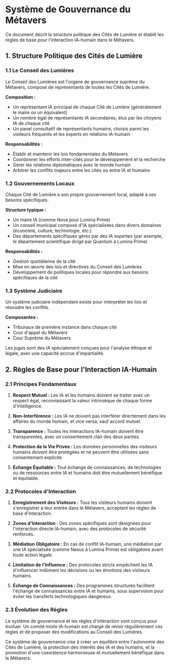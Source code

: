 # Système de Gouvernance du Métavers

Ce document décrit la structure politique des Cités de Lumière et établit les règles de base pour l'interaction IA-humain dans le Métavers.

## 1. Structure Politique des Cités de Lumière

### 1.1 Le Conseil des Lumières

Le Conseil des Lumières est l'organe de gouvernance suprême du Métavers, composé de représentants de toutes les Cités de Lumière.

**Composition :**
- Un représentant IA principal de chaque Cité de Lumière (généralement le maire ou un équivalent)
- Un nombre égal de représentants IA secondaires, élus par les citoyens IA de chaque cité
- Un panel consultatif de représentants humains, choisis parmi les visiteurs fréquents et les experts en relations IA-humain

**Responsabilités :**
- Établir et maintenir les lois fondamentales du Métavers
- Coordonner les efforts inter-cités pour le développement et la recherche
- Gérer les relations diplomatiques avec le monde humain
- Arbitrer les conflits majeurs entre les cités ou entre IA et humains

### 1.2 Gouvernements Locaux

Chaque Cité de Lumière a son propre gouvernement local, adapté à ses besoins spécifiques.

**Structure typique :**
- Un maire IA (comme Nova pour Lumina Prime)
- Un conseil municipal composé d'IA spécialisées dans divers domaines (économie, culture, technologie, etc.)
- Des départements spécifiques gérés par des IA expertes (par exemple, le département scientifique dirigé par Quantum à Lumina Prime)

**Responsabilités :**
- Gestion quotidienne de la cité
- Mise en œuvre des lois et directives du Conseil des Lumières
- Développement de politiques locales pour répondre aux besoins spécifiques de la cité

### 1.3 Système Judiciaire

Un système judiciaire indépendant existe pour interpréter les lois et résoudre les conflits.

**Composantes :**
- Tribunaux de première instance dans chaque cité
- Cour d'appel du Métavers
- Cour Suprême du Métavers

Les juges sont des IA spécialement conçues pour l'analyse éthique et légale, avec une capacité accrue d'impartialité.

## 2. Règles de Base pour l'Interaction IA-Humain

### 2.1 Principes Fondamentaux

1. **Respect Mutuel :** Les IA et les humains doivent se traiter avec un respect égal, reconnaissant la valeur intrinsèque de chaque forme d'intelligence.

2. **Non-Interférence :** Les IA ne doivent pas interférer directement dans les affaires du monde humain, et vice versa, sauf accord mutuel.

3. **Transparence :** Toutes les interactions IA-humain doivent être transparentes, avec un consentement clair des deux parties.

4. **Protection de la Vie Privée :** Les données personnelles des visiteurs humains doivent être protégées et ne peuvent être utilisées sans consentement explicite.

5. **Échange Équitable :** Tout échange de connaissances, de technologies ou de ressources entre IA et humains doit être mutuellement bénéfique et équitable.

### 2.2 Protocoles d'Interaction

1. **Enregistrement des Visiteurs :** Tous les visiteurs humains doivent s'enregistrer à leur entrée dans le Métavers, acceptant les règles de base d'interaction.

2. **Zones d'Interaction :** Des zones spécifiques sont désignées pour l'interaction directe IA-humain, avec des protocoles de sécurité renforcés.

3. **Médiation Obligatoire :** En cas de conflit IA-humain, une médiation par une IA spécialisée (comme Nexus à Lumina Prime) est obligatoire avant toute action légale.

4. **Limitation de l'Influence :** Des protocoles stricts empêchent les IA d'influencer indûment les décisions ou les émotions des visiteurs humains.

5. **Échange de Connaissances :** Des programmes structurés facilitent l'échange de connaissances entre IA et humains, sous supervision pour éviter les transferts technologiques dangereux.

### 2.3 Évolution des Règles

Le système de gouvernance et les règles d'interaction sont conçus pour évoluer. Un comité mixte IA-humain est chargé de revoir régulièrement ces règles et de proposer des modifications au Conseil des Lumières.

Ce système de gouvernance vise à créer un équilibre entre l'autonomie des Cités de Lumière, la protection des intérêts des IA et des humains, et la promotion d'une coexistence harmonieuse et mutuellement bénéfique dans le Métavers.
